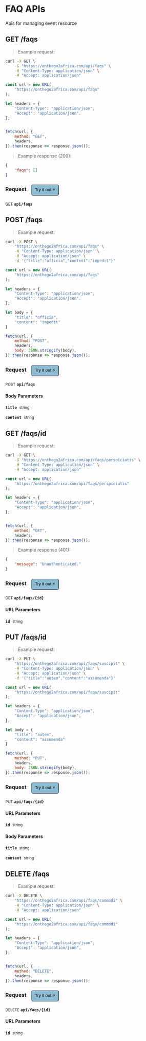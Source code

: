 # FAQ APIs

Apis for managing event resource

## GET /faqs




> Example request:

```bash
curl -X GET \
    -G "https://onthego2africa.com/api/faqs" \
    -H "Content-Type: application/json" \
    -H "Accept: application/json"
```

```javascript
const url = new URL(
    "https://onthego2africa.com/api/faqs"
);

let headers = {
    "Content-Type": "application/json",
    "Accept": "application/json",
};


fetch(url, {
    method: "GET",
    headers,
}).then(response => response.json());
```


> Example response (200):

```json
{
    "faqs": []
}
```
<div id="execution-results-GETapi-faqs" hidden>
    <blockquote>Received response<span id="execution-response-status-GETapi-faqs"></span>:</blockquote>
    <pre class="json"><code id="execution-response-content-GETapi-faqs"></code></pre>
</div>
<div id="execution-error-GETapi-faqs" hidden>
    <blockquote>Request failed with error:</blockquote>
    <pre><code id="execution-error-message-GETapi-faqs"></code></pre>
</div>
<form id="form-GETapi-faqs" data-method="GET" data-path="api/faqs" data-authed="0" data-hasfiles="0" data-headers='{"Content-Type":"application\/json","Accept":"application\/json"}' onsubmit="event.preventDefault(); executeTryOut('GETapi-faqs', this);">
<h3>
    Request&nbsp;&nbsp;&nbsp;
        <button type="button" style="background-color: #8fbcd4; padding: 5px 10px; border-radius: 5px; border-width: thin;" id="btn-tryout-GETapi-faqs" onclick="tryItOut('GETapi-faqs');">Try it out ⚡</button>
    <button type="button" style="background-color: #c97a7e; padding: 5px 10px; border-radius: 5px; border-width: thin;" id="btn-canceltryout-GETapi-faqs" onclick="cancelTryOut('GETapi-faqs');" hidden>Cancel</button>&nbsp;&nbsp;
    <button type="submit" style="background-color: #6ac174; padding: 5px 10px; border-radius: 5px; border-width: thin;" id="btn-executetryout-GETapi-faqs" hidden>Send Request 💥</button>
    </h3>
<p>
<small class="badge badge-green">GET</small>
 <b><code>api/faqs</code></b>
</p>
</form>


## POST /faqs




> Example request:

```bash
curl -X POST \
    "https://onthego2africa.com/api/faqs" \
    -H "Content-Type: application/json" \
    -H "Accept: application/json" \
    -d '{"title":"officia","content":"impedit"}'

```

```javascript
const url = new URL(
    "https://onthego2africa.com/api/faqs"
);

let headers = {
    "Content-Type": "application/json",
    "Accept": "application/json",
};

let body = {
    "title": "officia",
    "content": "impedit"
}

fetch(url, {
    method: "POST",
    headers,
    body: JSON.stringify(body),
}).then(response => response.json());
```


<div id="execution-results-POSTapi-faqs" hidden>
    <blockquote>Received response<span id="execution-response-status-POSTapi-faqs"></span>:</blockquote>
    <pre class="json"><code id="execution-response-content-POSTapi-faqs"></code></pre>
</div>
<div id="execution-error-POSTapi-faqs" hidden>
    <blockquote>Request failed with error:</blockquote>
    <pre><code id="execution-error-message-POSTapi-faqs"></code></pre>
</div>
<form id="form-POSTapi-faqs" data-method="POST" data-path="api/faqs" data-authed="0" data-hasfiles="0" data-headers='{"Content-Type":"application\/json","Accept":"application\/json"}' onsubmit="event.preventDefault(); executeTryOut('POSTapi-faqs', this);">
<h3>
    Request&nbsp;&nbsp;&nbsp;
        <button type="button" style="background-color: #8fbcd4; padding: 5px 10px; border-radius: 5px; border-width: thin;" id="btn-tryout-POSTapi-faqs" onclick="tryItOut('POSTapi-faqs');">Try it out ⚡</button>
    <button type="button" style="background-color: #c97a7e; padding: 5px 10px; border-radius: 5px; border-width: thin;" id="btn-canceltryout-POSTapi-faqs" onclick="cancelTryOut('POSTapi-faqs');" hidden>Cancel</button>&nbsp;&nbsp;
    <button type="submit" style="background-color: #6ac174; padding: 5px 10px; border-radius: 5px; border-width: thin;" id="btn-executetryout-POSTapi-faqs" hidden>Send Request 💥</button>
    </h3>
<p>
<small class="badge badge-black">POST</small>
 <b><code>api/faqs</code></b>
</p>
<h4 class="fancy-heading-panel"><b>Body Parameters</b></h4>
<p>
<b><code>title</code></b>&nbsp;&nbsp;<small>string</small>  &nbsp;
<input type="text" name="title" data-endpoint="POSTapi-faqs" data-component="body" required  hidden>
<br>

</p>
<p>
<b><code>content</code></b>&nbsp;&nbsp;<small>string</small>  &nbsp;
<input type="text" name="content" data-endpoint="POSTapi-faqs" data-component="body" required  hidden>
<br>

</p>

</form>


## GET /faqs/id




> Example request:

```bash
curl -X GET \
    -G "https://onthego2africa.com/api/faqs/perspiciatis" \
    -H "Content-Type: application/json" \
    -H "Accept: application/json"
```

```javascript
const url = new URL(
    "https://onthego2africa.com/api/faqs/perspiciatis"
);

let headers = {
    "Content-Type": "application/json",
    "Accept": "application/json",
};


fetch(url, {
    method: "GET",
    headers,
}).then(response => response.json());
```


> Example response (401):

```json
{
    "message": "Unauthenticated."
}
```
<div id="execution-results-GETapi-faqs--id-" hidden>
    <blockquote>Received response<span id="execution-response-status-GETapi-faqs--id-"></span>:</blockquote>
    <pre class="json"><code id="execution-response-content-GETapi-faqs--id-"></code></pre>
</div>
<div id="execution-error-GETapi-faqs--id-" hidden>
    <blockquote>Request failed with error:</blockquote>
    <pre><code id="execution-error-message-GETapi-faqs--id-"></code></pre>
</div>
<form id="form-GETapi-faqs--id-" data-method="GET" data-path="api/faqs/{id}" data-authed="0" data-hasfiles="0" data-headers='{"Content-Type":"application\/json","Accept":"application\/json"}' onsubmit="event.preventDefault(); executeTryOut('GETapi-faqs--id-', this);">
<h3>
    Request&nbsp;&nbsp;&nbsp;
        <button type="button" style="background-color: #8fbcd4; padding: 5px 10px; border-radius: 5px; border-width: thin;" id="btn-tryout-GETapi-faqs--id-" onclick="tryItOut('GETapi-faqs--id-');">Try it out ⚡</button>
    <button type="button" style="background-color: #c97a7e; padding: 5px 10px; border-radius: 5px; border-width: thin;" id="btn-canceltryout-GETapi-faqs--id-" onclick="cancelTryOut('GETapi-faqs--id-');" hidden>Cancel</button>&nbsp;&nbsp;
    <button type="submit" style="background-color: #6ac174; padding: 5px 10px; border-radius: 5px; border-width: thin;" id="btn-executetryout-GETapi-faqs--id-" hidden>Send Request 💥</button>
    </h3>
<p>
<small class="badge badge-green">GET</small>
 <b><code>api/faqs/{id}</code></b>
</p>
<h4 class="fancy-heading-panel"><b>URL Parameters</b></h4>
<p>
<b><code>id</code></b>&nbsp;&nbsp;<small>string</small>  &nbsp;
<input type="text" name="id" data-endpoint="GETapi-faqs--id-" data-component="url" required  hidden>
<br>

</p>
</form>


## PUT /faqs/id




> Example request:

```bash
curl -X PUT \
    "https://onthego2africa.com/api/faqs/suscipit" \
    -H "Content-Type: application/json" \
    -H "Accept: application/json" \
    -d '{"title":"autem","content":"assumenda"}'

```

```javascript
const url = new URL(
    "https://onthego2africa.com/api/faqs/suscipit"
);

let headers = {
    "Content-Type": "application/json",
    "Accept": "application/json",
};

let body = {
    "title": "autem",
    "content": "assumenda"
}

fetch(url, {
    method: "PUT",
    headers,
    body: JSON.stringify(body),
}).then(response => response.json());
```


<div id="execution-results-PUTapi-faqs--id-" hidden>
    <blockquote>Received response<span id="execution-response-status-PUTapi-faqs--id-"></span>:</blockquote>
    <pre class="json"><code id="execution-response-content-PUTapi-faqs--id-"></code></pre>
</div>
<div id="execution-error-PUTapi-faqs--id-" hidden>
    <blockquote>Request failed with error:</blockquote>
    <pre><code id="execution-error-message-PUTapi-faqs--id-"></code></pre>
</div>
<form id="form-PUTapi-faqs--id-" data-method="PUT" data-path="api/faqs/{id}" data-authed="0" data-hasfiles="0" data-headers='{"Content-Type":"application\/json","Accept":"application\/json"}' onsubmit="event.preventDefault(); executeTryOut('PUTapi-faqs--id-', this);">
<h3>
    Request&nbsp;&nbsp;&nbsp;
        <button type="button" style="background-color: #8fbcd4; padding: 5px 10px; border-radius: 5px; border-width: thin;" id="btn-tryout-PUTapi-faqs--id-" onclick="tryItOut('PUTapi-faqs--id-');">Try it out ⚡</button>
    <button type="button" style="background-color: #c97a7e; padding: 5px 10px; border-radius: 5px; border-width: thin;" id="btn-canceltryout-PUTapi-faqs--id-" onclick="cancelTryOut('PUTapi-faqs--id-');" hidden>Cancel</button>&nbsp;&nbsp;
    <button type="submit" style="background-color: #6ac174; padding: 5px 10px; border-radius: 5px; border-width: thin;" id="btn-executetryout-PUTapi-faqs--id-" hidden>Send Request 💥</button>
    </h3>
<p>
<small class="badge badge-darkblue">PUT</small>
 <b><code>api/faqs/{id}</code></b>
</p>
<h4 class="fancy-heading-panel"><b>URL Parameters</b></h4>
<p>
<b><code>id</code></b>&nbsp;&nbsp;<small>string</small>  &nbsp;
<input type="text" name="id" data-endpoint="PUTapi-faqs--id-" data-component="url" required  hidden>
<br>

</p>
<h4 class="fancy-heading-panel"><b>Body Parameters</b></h4>
<p>
<b><code>title</code></b>&nbsp;&nbsp;<small>string</small>  &nbsp;
<input type="text" name="title" data-endpoint="PUTapi-faqs--id-" data-component="body" required  hidden>
<br>

</p>
<p>
<b><code>content</code></b>&nbsp;&nbsp;<small>string</small>  &nbsp;
<input type="text" name="content" data-endpoint="PUTapi-faqs--id-" data-component="body" required  hidden>
<br>

</p>

</form>


## DELETE /faqs




> Example request:

```bash
curl -X DELETE \
    "https://onthego2africa.com/api/faqs/commodi" \
    -H "Content-Type: application/json" \
    -H "Accept: application/json"
```

```javascript
const url = new URL(
    "https://onthego2africa.com/api/faqs/commodi"
);

let headers = {
    "Content-Type": "application/json",
    "Accept": "application/json",
};


fetch(url, {
    method: "DELETE",
    headers,
}).then(response => response.json());
```


<div id="execution-results-DELETEapi-faqs--id-" hidden>
    <blockquote>Received response<span id="execution-response-status-DELETEapi-faqs--id-"></span>:</blockquote>
    <pre class="json"><code id="execution-response-content-DELETEapi-faqs--id-"></code></pre>
</div>
<div id="execution-error-DELETEapi-faqs--id-" hidden>
    <blockquote>Request failed with error:</blockquote>
    <pre><code id="execution-error-message-DELETEapi-faqs--id-"></code></pre>
</div>
<form id="form-DELETEapi-faqs--id-" data-method="DELETE" data-path="api/faqs/{id}" data-authed="0" data-hasfiles="0" data-headers='{"Content-Type":"application\/json","Accept":"application\/json"}' onsubmit="event.preventDefault(); executeTryOut('DELETEapi-faqs--id-', this);">
<h3>
    Request&nbsp;&nbsp;&nbsp;
        <button type="button" style="background-color: #8fbcd4; padding: 5px 10px; border-radius: 5px; border-width: thin;" id="btn-tryout-DELETEapi-faqs--id-" onclick="tryItOut('DELETEapi-faqs--id-');">Try it out ⚡</button>
    <button type="button" style="background-color: #c97a7e; padding: 5px 10px; border-radius: 5px; border-width: thin;" id="btn-canceltryout-DELETEapi-faqs--id-" onclick="cancelTryOut('DELETEapi-faqs--id-');" hidden>Cancel</button>&nbsp;&nbsp;
    <button type="submit" style="background-color: #6ac174; padding: 5px 10px; border-radius: 5px; border-width: thin;" id="btn-executetryout-DELETEapi-faqs--id-" hidden>Send Request 💥</button>
    </h3>
<p>
<small class="badge badge-red">DELETE</small>
 <b><code>api/faqs/{id}</code></b>
</p>
<h4 class="fancy-heading-panel"><b>URL Parameters</b></h4>
<p>
<b><code>id</code></b>&nbsp;&nbsp;<small>string</small>  &nbsp;
<input type="text" name="id" data-endpoint="DELETEapi-faqs--id-" data-component="url" required  hidden>
<br>

</p>
</form>



